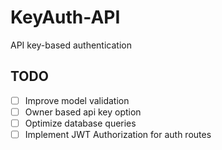 # KeyAuth-API
API key-based authentication


## TODO
- [ ] Improve model validation
- [ ] Owner based api key option
- [ ] Optimize database queries
- [ ] Implement JWT Authorization for auth routes
